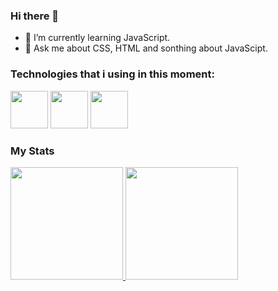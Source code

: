 ### Hi there 👋

- 🌱 I’m currently learning JavaScript.
- 💬 Ask me about CSS, HTML and sonthing about JavaScipt.

### Technologies that i using in this moment:

<div>
  <img src="https://cdn.jsdelivr.net/gh/devicons/devicon/icons/html5/html5-original-wordmark.svg" width="60"/>
  <img src="https://cdn.jsdelivr.net/gh/devicons/devicon/icons/css3/css3-original-wordmark.svg" width="60"/>
  <img src="https://cdn.jsdelivr.net/gh/devicons/devicon/icons/javascript/javascript-original.svg" width="60"/>
</div>

### My Stats
<div>
  <a href="https://github.com/nesantana">
    <img height="180em" src="https://github-readme-stats.vercel.app/api/top-langs/?username=Thiagobf1&layout=compact&langs_count=7&theme=dark"/>
    <img height="180em" src="https://github-readme-stats.vercel.app/api?username=nesantana&show_icons=true&theme=dark&include_all_commits=true&count_private=true"/>
  </a>
</div>
